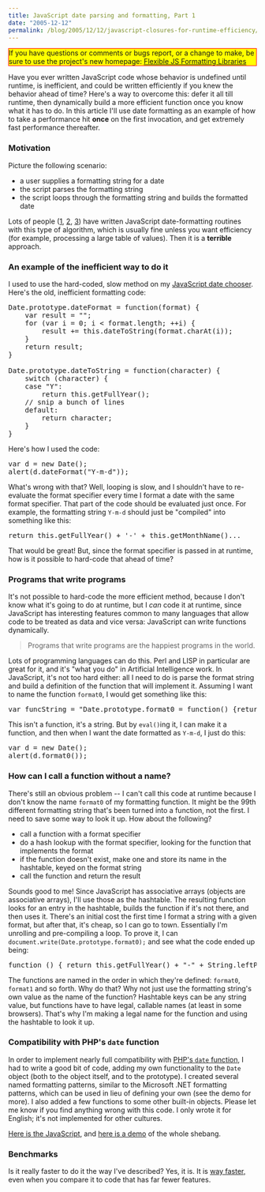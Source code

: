 ```yaml
---
title: JavaScript date parsing and formatting, Part 1
date: "2005-12-12"
permalink: /blog/2005/12/12/javascript-closures-for-runtime-efficiency/
---
```

<p style="border:solid red 1px; background:yellow">
  If you have questions or comments or bugs report, or a change to make, be sure to use the project's new homepage: <a href="http://code.google.com/p/flexible-js-formatting/">Flexible JS Formatting Libraries</a>
</p>

Have you ever written JavaScript code whose behavior is undefined until runtime, is inefficient, and could be written efficiently if you knew the behavior ahead of time? Here's a way to overcome this: defer it all till runtime, then dynamically build a more efficient function once you know what it has to do. In this article I'll use date formatting as an example of how to take a performance hit **once** on the first invocation, and get extremely fast performance thereafter.

### Motivation

Picture the following scenario:

*   a user supplies a formatting string for a date
*   the script parses the formatting string
*   the script loops through the formatting string and builds the formatted date

Lots of people ([1][1], [2][2], [3][3]) have written JavaScript date-formatting routines with this type of algorithm, which is usually fine unless you want efficiency (for example, processing a large table of values). Then it is a **terrible** approach.

### An example of the inefficient way to do it

I used to use the hard-coded, slow method on my [JavaScript date chooser][4]. Here's the old, inefficient formatting code:

<pre>Date.prototype.dateFormat = function(format) {
    var result = "";
    for (var i = 0; i &lt; format.length; ++i) {
        result += this.dateToString(format.charAt(i));
    }
    return result;
}

Date.prototype.dateToString = function(character) {
    switch (character) {
    case "Y":
        return this.getFullYear();
    // snip a bunch of lines
    default:
        return character;
    }
}</pre>

Here's how I used the code:

<pre>var d = new Date();
alert(d.dateFormat("Y-m-d"));</pre>

What's wrong with that? Well, looping is slow, and I shouldn't have to re-evaluate the format specifier every time I format a date with the same format specifier. That part of the code should be evaluated just once. For example, the formatting string `Y-m-d` should just be "compiled" into something like this:

<pre>return this.getFullYear() + '-' + this.getMonthName()...</pre>

That would be great! But, since the format specifier is passed in at runtime, how is it possible to hard-code that ahead of time?

### Programs that write programs

It's not possible to hard-code the more efficient method, because I don't know what it's going to do at runtime, but I *can* code it at runtime, since JavaScript has interesting features common to many languages that allow code to be treated as data and vice versa: JavaScript can write functions dynamically.

<blockquote cite="Andrew Hume">
  <p>
    Programs that write programs are the happiest programs in the world.
  </p>
</blockquote>

Lots of programming languages can do this. Perl and LISP in particular are great for it, and it's "what you do" in Artificial Intelligence work. In JavaScript, it's not too hard either: all I need to do is parse the format string and build a definition of the function that will implement it. Assuming I want to name the function `format0`, I would get something like this:

<pre>var funcString = "Date.prototype.format0 = function() {return this.getFullYear() + '-' + (zeroPad(this.getMonth() + 1)) + '-' + zeroPad(this.getDate());}"</pre>

This isn't a function, it's a string. But by `eval()`ing it, I can make it a function, and then when I want the date formatted as `Y-m-d`, I just do this:

<pre>var d = new Date();
alert(d.format0());</pre>

### How can I call a function without a name?

There's still an obvious problem -- I can't call this code at runtime because I don't know the name `format0` of my formatting function. It might be the 99th different formatting string that's been turned into a function, not the first. I need to save some way to look it up. How about the following?

*   call a function with a format specifier
*   do a hash lookup with the format specifier, looking for the function that implements the format
*   if the function doesn't exist, make one and store its name in the hashtable, keyed on the format string
*   call the function and return the result

Sounds good to me! Since JavaScript has associative arrays (objects are associative arrays), I'll use those as the hashtable. The resulting function looks for an entry in the hashtable, builds the function if it's not there, and then uses it. There's an initial cost the first time I format a string with a given format, but after that, it's cheap, so I can go to town. Essentially I'm unrolling and pre-compiling a loop. To prove it, I can `document.write(Date.prototype.format0);` and see what the code ended up being:

<pre>function () { return this.getFullYear() + "-" + String.leftPad(this.getMonth() + 1, 2, "0") + "-" + String.leftPad(this.getDate(), 2, "0"); }</pre>

The functions are named in the order in which they're defined: `format0`, `format1` and so forth. Why do that? Why not just use the formatting string's own value as the name of the function? Hashtable keys can be any string value, but functions have to have legal, callable names (at least in some browsers). That's why I'm making a legal name for the function and using the hashtable to look it up.

### Compatibility with PHP's `date` function

In order to implement nearly full compatibility with [PHP's `date` function][5], I had to write a good bit of code, adding my own functionality to the `Date` object (both to the object itself, and to the prototype). I created several named formatting patterns, similar to the Microsoft .NET formatting patterns, which can be used in lieu of defining your own (see the demo for more). I also added a few functions to some other built-in objects. Please let me know if you find anything wrong with this code. I only wrote it for English; it's not implemented for other cultures.

[Here is the JavaScript][6], and [here is a demo][7] of the whole shebang.

### Benchmarks

Is it really faster to do it the way I've described? Yes, it is. It is [way faster,][8] even when you compare it to code that has far fewer features.

 [1]: http://www.gazingus.org/html/Date_Formatting_Function.html
 [2]: http://www.mattkruse.com/javascript/date/source.html
 [3]: http://www.svendtofte.com/code/date_format/
 [4]: /blog/2005/09/29/javascript-date-chooser/
 [5]: http://www.php.net/manual/en/function.date.php
 [6]: /articles/date-functions.zip
 [7]: /articles/date-formatting-demo.html
 [8]: /blog/2006/05/14/javascript-date-formatting-benchmarks/
